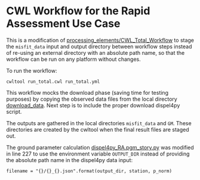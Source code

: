 # CWL Workflow for the Rapid Assessment Use Case

This is a modification of
[processing_elements/CWL_Total_Workflow](processing_elements/CWL_Total_Workflow)
to stage the `misfit_data` input and output directory between workflow steps
instead of re-using an external directory with an absolute path name,
so that the workflow can be run on any platform without changes.

To run the workflow:
```
cwltool run_total.cwl run_total.yml
```

This workflow mocks the download phase (saving time for testing purposes) by 
copying the observed data files from the local directory 
[download_data](download_data).
Next step is to include the proper download dispel4py script.

The outputs are gathered in the local directories `misfit_data` and `GM`.
These directories are created by the cwltool when the final result files are 
staged out.

The ground parameter calculation [dispel4py_RA.pgm_story.py](dispel4py_RA.pgm_story.py)
was modified in line 227 to use the environment variable `OUTPUT_DIR` instead
of providing the absolute path name in the dispel4py data input:
```
filename = "{}/{}_{}.json".format(output_dir, station, p_norm)
```
